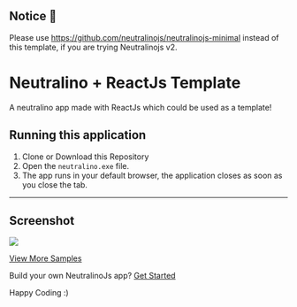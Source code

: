 ## Notice 🔔

Please use https://github.com/neutralinojs/neutralinojs-minimal instead of this template, if you are trying Neutralinojs v2.

# Neutralino + ReactJs Template

A neutralino app made with ReactJs which could be used as a template!

## Running this application 
1. Clone or Download this Repository
2. Open the `neutralino.exe` file.
3. The app runs in your default browser, the application closes as soon as you close the tab. 

<hr/>

## Screenshot

<img src="reactTemp.png">

[View More Samples](https://github.com/neutralinojs/neutralinojs-samples) <br/>

Build your own NeutralinoJs app? [Get Started](https://neutralinojs.github.io/docs/#/gettingstarted/quickstart)

Happy Coding :)
